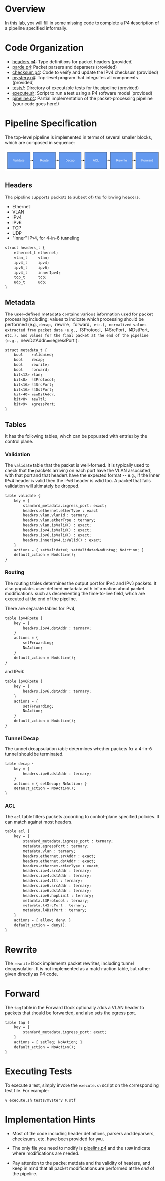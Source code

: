 # Overview

In this lab, you will fill in some missing code to complete a P4
description of a pipeline specified informally.

# Code Organization

* [headers.p4](headers.p4): Type definitions for packet headers (provided)
* [parde.p4](parde.p4): Packet parsers and deparsers (provided)
* [checksum.p4](checksum.p4): Code to verify and update the IPv4 checksum (provided)
* [mystery.p4](mystery.p4): Top-level program that integrates all components (provided)
* [tests/](tests/): Directory of executable tests for the pipeline (provided)
* [execute.sh](execute.sh): Script to run a test using a P4 software model (provided)
* [pipeline.p4](pipeline.p4): Partial implementation of the packet-processing pipeline (your code goes here!)

# Pipeline Specification

The top-level pipeline is implemented in terms of several smaller
blocks, which are composed in sequence:

![pipeline](../images/pipeline.png)

## Headers

The pipeline supports packets (a subset of) the following headers:

* Ethernet
* VLAN
* IPv4
* IPv6
* TCP
* UDP
* "Inner" IPv4, for 4-in-6 tunneling

```p4
struct headers_t {
    ethernet_t ethernet;
    vlan_t     vlan;
    ipv4_t     ipv4;
    ipv6_t     ipv6;
    ipv4_t     innerIpv4;
    tcp_t      tcp;
    udp_t      udp;
}
```

## Metadata

The user-defined metadata contains various information used for packet
processing including: values to indicate which processing should be
performed (e.g., `decap, `rewrite`, `forward`, etc.), normalized
values extracted from packet data (e.g., `l3Protocol`, `l4SrcPort`,
`l4DstPort`, etc.), and values for the final packet at the end of the
pipeline (e.g., `newDstAddr` and `egressPort`):

```
struct metadata_t {
    bool    validated;
    bool    decap;
    bool    rewrite;
    bool    forward;
    bit<12> vlan;
    bit<8>  l3Protocol;
    bit<16> l4SrcPort;
    bit<16> l4DstPort;
    bit<48> newDstAddr;
    bit<8>  newTtl;
    bit<9>  egressPort;
}
```

## Tables

It has the following tables, which can be populated with entries by
the control plane.

### Validation

The `validate` table that the packet is well-formed. It is typically
used to check that the packets arriving on each port have the VLAN
associated, with that port and that headers have the expected format
-- e.g., if the Inner IPv4 header is valid then the IPv6 header is
valid too. A packet that fails validation will ultimately be dropped.

```p4
table validate {
    key = {
        standard_metadata.ingress_port: exact;
        headers.ethernet.etherType : exact;
        headers.vlan.vlanId : ternary;
        headers.vlan.etherType : ternary;
        headers.vlan.isValid() : exact;
        headers.ipv4.isValid() : exact;
        headers.ipv6.isValid() : exact;
        headers.innerIpv4.isValid() : exact;
    }
    actions = { setValidated; setValidatedAndUntag; NoAction; }
    default_action = NoAction();
}
```

### Routing

The routing tables determines the output port for IPv4 and IPv6
packets. It also populates user-defined metadata with information
about packet modifications, such as decrementing the time-to-live
field, which are executed at the end of the pipeline.

There are separate tables for IPv4,
```p4
table ipv4Route {
    key = {
        headers.ipv4.dstAddr : ternary;
    }
    actions = {
        setForwarding;
        NoAction;
    }
    default_action = NoAction();
}
```
and IPv6:
```p4
table ipv6Route {
    key = {
        headers.ipv6.dstAddr : ternary;
    }
    actions = {
        setForwarding;
        NoAction;
    }
    default_action = NoAction();
}
```

### Tunnel Decap

The tunnel decapsulation table determines whether packets for a 4-in-6
tunnel should be terminated.

```p4
table decap {
    key = {
        headers.ipv6.dstAddr : ternary;           
    }
    actions = { setDecap; NoAction; }
    default_action = NoAction();
}
```

### ACL

The `acl` table filters packets according to control-plane specified
policies. It can match against most headers.

```p4
table acl {
    key = {
        standard_metadata.ingress_port : ternary;
        metadata.egressPort : ternary;
        metadata.vlan : ternary;
        headers.ethernet.srcAddr : exact;
        headers.ethernet.dstAddr : exact;
        headers.ethernet.etherType : exact;
        headers.ipv4.srcAddr : ternary;
        headers.ipv4.dstAddr : ternary;
        headers.ipv4.ttl : ternary;
        headers.ipv6.srcAddr : ternary;
        headers.ipv6.dstAddr : ternary;
        headers.ipv6.hopLimit : ternary;
        metadata.l3Protocol : ternary;
        metadata.l4SrcPort : ternary;
        metadata.l4DstPort : ternary;
    }
    actions = { allow; deny; }
    default_action = deny();
}

```

# Rewrite

The `rewrite` block implements packet rewrites, including tunnel
decapsulation. It is not implemented as a match-action table, but
rather given directly as P4 code.

# Forward

The `tag` table in the Forward block optionally adds a VLAN header to
packets that should be forwarded, and also sets the egress port.

```p4
table tag {
    key = {
        standard_metadata.ingress_port: exact;
    }
    actions = { setTag; NoAction; }
    default_action = NoAction();
}
```

# Executing Tests

To execute a test, simply invoke the `execute.sh` script on the
corresponding test file. For example:

```
% execute.sh tests/mystery_0.stf
```

# Implementation Hints

* Most of the code including header definitions, parsers and
  deparsers, checksums, etc. have been provided for you.

* The only file you need to modify is [pipeline.p4](pipeline.p4) and
  the `TODO` indicate where modifications are needed.

* Pay attention to the packet metdata and the validity of headers, and
  keep in mind that all packet modifications are performed at the
  _end_ of the pipeline. 
